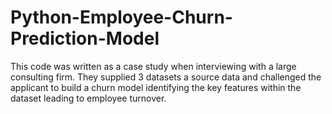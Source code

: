 # Python-Employee-Churn-Prediction-Model
This code was written as a case study when interviewing with a large consulting firm. They supplied 3 datasets a source data and challenged the applicant to build a churn model identifying the key features within the dataset leading to employee turnover.
